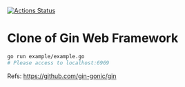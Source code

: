 [![Actions Status](https://github.com/nasjp/ginclone/workflows/CI/badge.svg)](https://github.com/nasjp/ginclone/actions)

# Clone of Gin Web Framework

```sh
go run example/example.go
# Please access to localhost:6969
```

Refs: <https://github.com/gin-gonic/gin>
